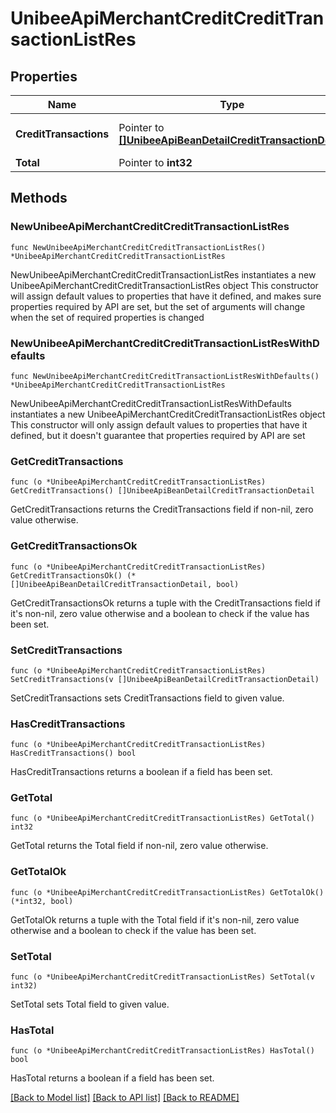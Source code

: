 # UnibeeApiMerchantCreditCreditTransactionListRes

## Properties

Name | Type | Description | Notes
------------ | ------------- | ------------- | -------------
**CreditTransactions** | Pointer to [**[]UnibeeApiBeanDetailCreditTransactionDetail**](UnibeeApiBeanDetailCreditTransactionDetail.md) | Credit Transaction List | [optional] 
**Total** | Pointer to **int32** | Total | [optional] 

## Methods

### NewUnibeeApiMerchantCreditCreditTransactionListRes

`func NewUnibeeApiMerchantCreditCreditTransactionListRes() *UnibeeApiMerchantCreditCreditTransactionListRes`

NewUnibeeApiMerchantCreditCreditTransactionListRes instantiates a new UnibeeApiMerchantCreditCreditTransactionListRes object
This constructor will assign default values to properties that have it defined,
and makes sure properties required by API are set, but the set of arguments
will change when the set of required properties is changed

### NewUnibeeApiMerchantCreditCreditTransactionListResWithDefaults

`func NewUnibeeApiMerchantCreditCreditTransactionListResWithDefaults() *UnibeeApiMerchantCreditCreditTransactionListRes`

NewUnibeeApiMerchantCreditCreditTransactionListResWithDefaults instantiates a new UnibeeApiMerchantCreditCreditTransactionListRes object
This constructor will only assign default values to properties that have it defined,
but it doesn't guarantee that properties required by API are set

### GetCreditTransactions

`func (o *UnibeeApiMerchantCreditCreditTransactionListRes) GetCreditTransactions() []UnibeeApiBeanDetailCreditTransactionDetail`

GetCreditTransactions returns the CreditTransactions field if non-nil, zero value otherwise.

### GetCreditTransactionsOk

`func (o *UnibeeApiMerchantCreditCreditTransactionListRes) GetCreditTransactionsOk() (*[]UnibeeApiBeanDetailCreditTransactionDetail, bool)`

GetCreditTransactionsOk returns a tuple with the CreditTransactions field if it's non-nil, zero value otherwise
and a boolean to check if the value has been set.

### SetCreditTransactions

`func (o *UnibeeApiMerchantCreditCreditTransactionListRes) SetCreditTransactions(v []UnibeeApiBeanDetailCreditTransactionDetail)`

SetCreditTransactions sets CreditTransactions field to given value.

### HasCreditTransactions

`func (o *UnibeeApiMerchantCreditCreditTransactionListRes) HasCreditTransactions() bool`

HasCreditTransactions returns a boolean if a field has been set.

### GetTotal

`func (o *UnibeeApiMerchantCreditCreditTransactionListRes) GetTotal() int32`

GetTotal returns the Total field if non-nil, zero value otherwise.

### GetTotalOk

`func (o *UnibeeApiMerchantCreditCreditTransactionListRes) GetTotalOk() (*int32, bool)`

GetTotalOk returns a tuple with the Total field if it's non-nil, zero value otherwise
and a boolean to check if the value has been set.

### SetTotal

`func (o *UnibeeApiMerchantCreditCreditTransactionListRes) SetTotal(v int32)`

SetTotal sets Total field to given value.

### HasTotal

`func (o *UnibeeApiMerchantCreditCreditTransactionListRes) HasTotal() bool`

HasTotal returns a boolean if a field has been set.


[[Back to Model list]](../README.md#documentation-for-models) [[Back to API list]](../README.md#documentation-for-api-endpoints) [[Back to README]](../README.md)



